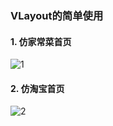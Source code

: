 ### VLayout的简单使用

#### 1. 仿家常菜首页

![1](http://img.partingsoul.cn//1.gif)

#### 2. 仿淘宝首页

![2](http://img.partingsoul.cn//2.gif)